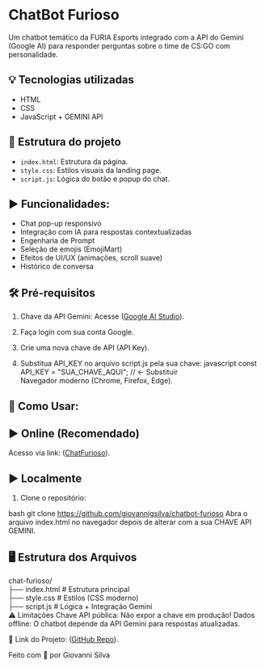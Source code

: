 # ChatBot Furioso
Um chatbot temático da FURIA Esports integrado com a API do Gemini (Google AI) para responder perguntas sobre o time de CS:GO com personalidade.

## 💡 Tecnologias utilizadas
- HTML
- CSS
- JavaScript + GEMINI API

## 📁 Estrutura do projeto
- `index.html`: Estrutura da página.
- `style.css`: Estilos visuais da landing page.
- `script.js`: Lógica do botão e popup do chat.


## ▶️ Funcionalidades:
- Chat pop-up responsivo
- Integração com IA para respostas contextualizadas 
- Engenharia de Prompt
- Seleção de emojis (EmojiMart)
- Efeitos de UI/UX (animações, scroll suave)
- Histórico de conversa

## 🛠️ Pré-requisitos
1. Chave da API Gemini: Acesse ([Google AI Studio](https://aistudio.google.com/app/apikey)).

2. Faça login com sua conta Google.

3. Crie uma nova chave de API (API Key).

4. Substitua API_KEY no arquivo script.js pela sua chave:
  javascript
  const API_KEY = "SUA_CHAVE_AQUI"; // ← Substituir  
  Navegador moderno (Chrome, Firefox, Edge).

## 🚀 Como Usar:
## ▶️ Online (Recomendado)
Acesso via link: ([ChatFurioso](https://chatbotfurioso.netlify.app)).

## ▶️ Localmente
1. Clone o repositório:

bash
git clone https://github.com/giovannigsilva/chatbot-furioso
Abra o arquivo index.html no navegador depois de alterar com a sua CHAVE API GEMINI.

## 🖥️ Estrutura dos Arquivos
chat-furioso/  
├── index.html          # Estrutura principal  
├── style.css           # Estilos (CSS moderno)  
├── script.js           # Lógica + Integração Gemini   
⚠️ Limitações
Chave API pública: Não expor a chave em produção!
Dados offline: O chatbot depende da API Gemini para respostas atualizadas.

🔗 Link do Projeto: ([GitHub Repo](https://github.com/giovannigsilva/chatbot-furioso)).

Feito com 💜 por Giovanni Silva